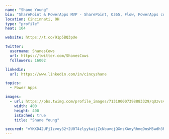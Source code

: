 ```yaml
---
name: "Shane Young"
bio: "SharePoint & PowerApps MVP - SharePoint, O365, Flow, PowerApps consulting? @PowerApps911 | Pure Snark? You found it."
location: Cincinnati, OH
type: "profile"
heat: 104

website: https://t.co/91p5BQ3pUe

twitter:
  username: ShanesCows
  url: https://twitter.com/ShanesCows
  followers: 16002

linkedin:
  url: https://www.linkedin.com/in/cincyshane

topics:
  - Power Apps

images:
  - url: https://pbs.twimg.com/profile_images/713100007398883329/qUzvsvQ3_400x400.jpg
    width: 400
    height: 400
    isCached: true
    title: "Shane Young"

secured: "vYKXD42UFjIzvoy32+2U0T4zlyykaijZcNbuvcjQXnsXAmyRhmqOnsM5wdh3h/TeXpMoADmNdMqUhPrjwk7oNfrQNa5N2j2UdZPWv5SB2X0rNNme0R0BKpYw6hxZZ6BMisRt79C+sIeCXVQeBsZCMhMuNkneornXuOwbQiZ3yBlib1UFRXcMG8vVzHNFsicsHALbjK3DQc26KHG6BRIJkQxDM19Kg3jcIW/vNrtvfBRP6Zbq41Dtp6xBXZE78WZ0E8MEBBWOQE5V127BOZNb9hl6iZbHDtYb4Pav1Q+Rj8Po2hGSrbQoMvt2GBdHY5/onqxr13a6cEZjLoUamaeW1CBh5I3Q+JeqrjUDK0661TjkFi9gy5pLBVkToFckp1modw8xUsjbAgQrt88L6jMxZwrcAXLIqO5jacFKW1zyKOc=;ecYUElprl7i53Y7457SJUg=="
---
```


